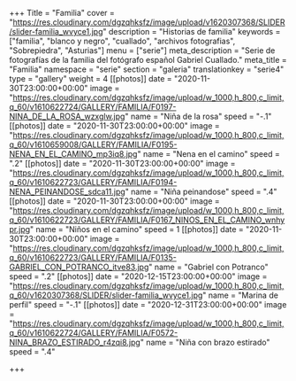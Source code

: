 +++
Title = "Familia"
cover = "https://res.cloudinary.com/dgzqhksfz/image/upload/v1620307368/SLIDER/slider-familia_wvyce1.jpg"
description = "Historias de familia"
keywords = ["familia", "blanco y negro", "cuallado", "archivos fotografias", "Sobrepiedra", "Asturias"]
menu = ["serie"]
meta_description = "Serie de fotografías de la familia del fotógrafo español Gabriel Cuallado."
meta_title = "Familia"
namespace = "serie"
section = "galeria"
translationkey = "serie4"
type = "gallery"
weight = 4
[[photos]]
date = "2020-11-30T23:00:00+00:00"
image = "https://res.cloudinary.com/dgzqhksfz/image/upload/w_1000,h_800,c_limit,q_60/v1610622724/GALLERY/FAMILIA/F0197-NINA_DE_LA_ROSA_wzxglw.jpg"
name = "Niña de la rosa"
speed = "-.1"
[[photos]]
date = "2020-11-30T23:00:00+00:00"
image = "https://res.cloudinary.com/dgzqhksfz/image/upload/w_1000,h_800,c_limit,q_60/v1610659008/GALLERY/FAMILIA/F0195-NENA_EN_EL_CAMINO_mp3iq8.jpg"
name = "Nena en el camino"
speed = ".2"
[[photos]]
date = "2020-11-30T23:00:00+00:00"
image = "https://res.cloudinary.com/dgzqhksfz/image/upload/w_1000,h_800,c_limit,q_60/v1610622723/GALLERY/FAMILIA/F0194-NENA_PEINANDOSE_sdca11.jpg"
name = "Niña peinandose"
speed = ".4"
[[photos]]
date = "2020-11-30T23:00:00+00:00"
image = "https://res.cloudinary.com/dgzqhksfz/image/upload/w_1000,h_800,c_limit,q_60/v1610622723/GALLERY/FAMILIA/F0167_NINOS_EN_EL_CAMINO_wnhypr.jpg"
name = "Niños en el camino"
speed = 1
[[photos]]
date = "2020-11-30T23:00:00+00:00"
image = "https://res.cloudinary.com/dgzqhksfz/image/upload/w_1000,h_800,c_limit,q_60/v1610622723/GALLERY/FAMILIA/F0135-GABRIEL_CON_POTRANCO_itve83.jpg"
name = "Gabriel con Potranco"
speed = ".2"
[[photos]]
date = "2020-12-15T23:00:00+00:00"
image = "https://res.cloudinary.com/dgzqhksfz/image/upload/w_1000,h_800,c_limit,q_60/v1620307368/SLIDER/slider-familia_wvyce1.jpg"
name = "Marina de perfil"
speed = "-.1"
[[photos]]
date = "2020-12-31T23:00:00+00:00"
image = "https://res.cloudinary.com/dgzqhksfz/image/upload/w_1000,h_800,c_limit,q_60/v1610622724/GALLERY/FAMILIA/F0572-NINA_BRAZO_ESTIRADO_r4zqi8.jpg"
name = "Niña con brazo estirado"
speed = ".4"

+++
